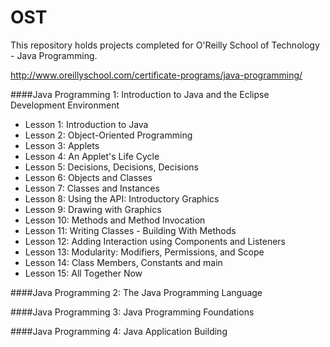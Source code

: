 OST
===
This repository holds projects completed for O'Reilly School of Technology - Java Programming.

http://www.oreillyschool.com/certificate-programs/java-programming/

####Java Programming 1: Introduction to Java and the Eclipse Development Environment
* Lesson 1: Introduction to Java
* Lesson 2: Object-Oriented Programming
* Lesson 3: Applets
* Lesson 4: An Applet's Life Cycle
* Lesson 5: Decisions, Decisions, Decisions
* Lesson 6: Objects and Classes
* Lesson 7: Classes and Instances
* Lesson 8: Using the API: Introductory Graphics
* Lesson 9: Drawing with Graphics
* Lesson 10: Methods and Method Invocation
* Lesson 11: Writing Classes - Building With Methods
* Lesson 12: Adding Interaction using Components and Listeners
* Lesson 13: Modularity: Modifiers, Permissions, and Scope
* Lesson 14: Class Members, Constants and main
* Lesson 15: All Together Now

####Java Programming 2: The Java Programming Language

####Java Programming 3: Java Programming Foundations

####Java Programming 4: Java Application Building
